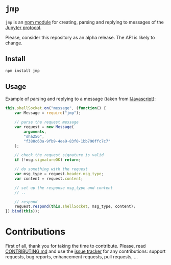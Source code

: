 # `jmp`

`jmp` is an [npm module](https://www.npmjs.com/) for creating, parsing and
replying to messages of the [Jupyter
protocol](http://ipython.org/ipython-doc/stable/development/messaging.html).

Please, consider this repository as an alpha release. The API is likely to
change.

## Install

```sh
npm install jmp
```

## Usage

Example of parsing and replying to a message (taken from
[IJavascript](https://github.com/n-riesco/ijavascript)):

```javascript
this.shellSocket.on("message", (function() {
    var Message = require("jmp");

    // parse the request message
    var request = new Message(
        arguments,
        "sha256",
        "f388c63a-9fb9-4ee9-83f0-1bb790ffc7c7"
    );

    // check the request signature is valid
    if (!msg.signatureOK) return;

    // do something with the request
    var msg_type = request.header.msg_type;
    var content = request.content;

    // set up the response msg_type and content
    // ..

    // respond
    request.respond(this.shellSocket, msg_type, content);
}).bind(this));
```

# Contributions

First of all, thank you for taking the time to contribute. Please, read
[CONTRIBUTING.md](https://github.com/n-riesco/jmp/blob/master/CONTRIBUTING.md)
and use the [issue tracker](https://github.com/n-riesco/jmp/issues) for any
contributions: support requests, bug reports, enhancement requests, pull
requests, ...
